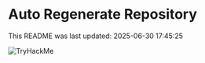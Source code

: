# Auto Regenerate Repository

This README was last updated: 2025-06-30 17:45:25

 ![TryHackMe](https://tryhackme.com/badge/533634)